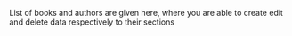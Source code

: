 List of books and authors are given here, where you are able to create edit and delete data respectively to their sections
